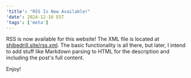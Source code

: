 ```yaml
---
'title': "RSS Is Now Available!"
'date': 2024-12-16 EST
'tags': ['meta']
---
```


RSS is now available for this website! The XML file is located at [shibedrill.site/rss.xml](https://shibedrill.site/rss.xml). The basic functionality is all there, but later, I intend to add stuff like Markdown parsing to HTML for the description and including the post's full content.
<!-- more -->
Enjoy!
